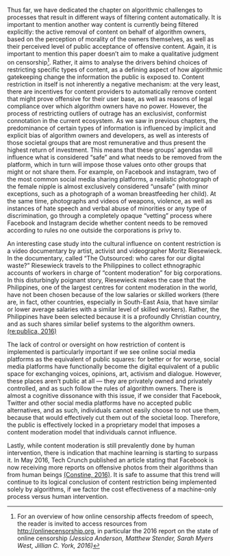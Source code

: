 Thus far, we have dedicated the chapter on algorithmic challenges to processes that result in different ways of filtering content automatically. It is important to mention another way content is currently being filtered explicitly: the active removal of content on behalf of algorithm owners, based on the perception of morality of the owners themselves, as well as their perceived level of public acceptance of offensive content. Again, it is important to mention this paper doesn’t aim to make a qualitative judgment on censorship[^7]. Rather, it aims to analyse the drivers behind choices of restricting specific types of content, as a defining aspect of how algorithmic gatekeeping change the information the public is exposed to. Content restriction in itself is not inherently a negative mechanism: at the very least, there are incentives for content providers to automatically remove content that might prove offensive for their user base, as well as reasons of legal compliance over which algorithm owners have no power. However, the process of restricting outliers of outrage has an exclusivist, conformist connotation in the current ecosystem. As we saw in previous chapters, the predominance of certain types of information is influenced by implicit and explicit bias of algorithm owners and developers, as well as interests of those societal groups that are most remunerative and thus present the highest return of investment. This means that these groups’ agendas will influence what is considered “safe” and what needs to be removed from the platform, which in turn will impose those values onto other groups that might or not share them. For example, on Facebook and instagram, two of the most common social media sharing platforms, a realistic photograph of the female nipple is almost exclusively considered “unsafe” (with minor exceptions, such as a photograph of a woman breastfeeding her child). At the same time, photographs and videos of weapons, violence, as well as instances of hate speech and verbal abuse of minorities or any type of discrimination, go through a completely opaque “vetting” process where Facebook and Instagram decide whether content needs to be removed according to rules no one outside the corporations is privy to.

An interesting case study into the cultural influence on content restriction is a video documentary by artist, activist and videographer Moritz Riesewieck. In the documentary, called “The Outsourced: who cares for our digital waste?” Riesewieck travels to the Philippines to collect ethnographic accounts of workers in charge of “content moderation” for big corporations. In this disturbingly poignant story, Riesewieck makes the case that the Philippines, one of the largest centres for content moderation in the world, have not been chosen because of the low salaries or skilled workers (there are, in fact, other countries, especially in South-East Asia, that have similar or lower average salaries with a similar level of skilled workers). Rather, the Philippines have been selected because it is a profoundly Christian country, and as such shares similar belief systems to the algorithm owners. [(re:publica, 2016)](https://paperpile.com/c/BG18Wg/nrNK)

The lack of control or oversight on how restriction of content is implemented is particularly important if we see online social media platforms as the equivalent of public squares: for better or for worse, social media platforms have functionally become the digital equivalent of a public space for exchanging voices, opinions, art, activism and dialogue. However, these places aren’t public at all — they are privately owned and privately controlled, and as such follow the rules of algorithm owners. There is almost a cognitive dissonance with this issue, if we consider that Facebook, Twitter and other social media platforms have no accepted public alternatives, and as such, individuals cannot easily choose to not use them, because that would effectively cut them out of the societal loop. Therefore, the public is effectively locked in a proprietary model that imposes a content moderation model that individuals cannot influence.

Lastly, while content moderation is still prevalently done by human intervention, there is indication that machine learning is starting to surpass it. In May 2016, Tech Crunch published an article stating that Facebook is now receiving more reports on offensive photos from their algorithms than from human beings [(Constine, 2016)](https://paperpile.com/c/BG18Wg/nKJo). It is safe to assume that this trend will continue to its logical conclusion of content restriction being implemented solely by algorithms, if we factor the cost effectiveness of a machine-only process versus human intervention.

[^7]: For an overview of how online censorship affects freedom of speech, the reader is invited to access resources from http://onlinecensorship.org, in particular the 2016 report on the state of online censorship _(Jessica Anderson, Matthew Stender, Sarah Myers West, Jillian C. York, 2016)_